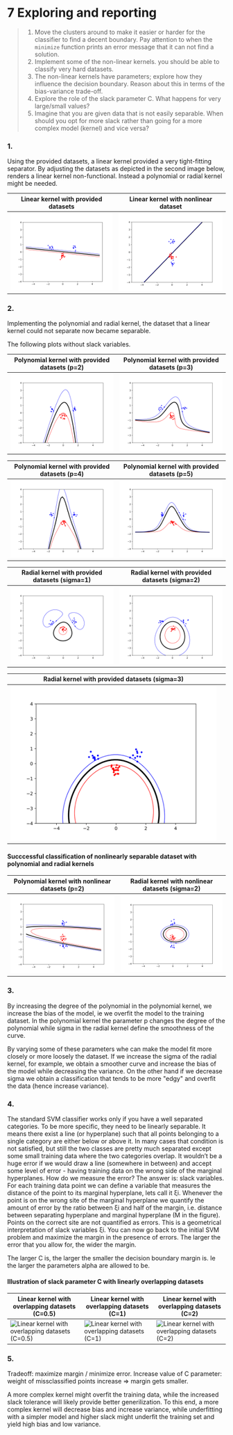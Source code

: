 # 7 Exploring and reporting

> 1. Move the clusters around to make it easier or harder for the classifier to find a decent boundary. Pay attention to when the `minimize` function prints an error message that it can not find a solution.
> 2. Implement some of the non-linear kernels. you should be able to classify very hard datasets.
> 3. The non-linear kernels have parameters; explore how they influence the decision boundary. Reason about this in terms of the bias-variance trade-off.
> 4. Explore the role of the slack parameter C. What happens for very large/small values?
> 5. Imagine that you are given data that is not easily separable. When should you opt for more slack rather than going for a more complex model (kernel) and vice versa?

### 1. 

Using the provided datasets, a linear kernel provided a very tight-fitting separator. By adjusting the datasets as depicted in the second image below, renders a linear kernel non-functional. Instead a polynomial or radial kernel might be needed.

| Linear kernel with provided datasets | Linear kernel with nonlinear dataset |
| ------------------------------------ | ------------------------------------ |
| ![](Graphs/LinearData.png) | ![](Graphs/LinearNonLinear.png) |

### 2. 

Implementing the polynomial and radial kernel, the dataset that a linear kernel could not separate now became separable. 

The following plots without slack variables. 

| Polynomial kernel with provided datasets (p=2) | Polynomial kernel with provided datasets (p=3) |
| ------------------------------------ | ------------------------------------ |
| ![](Graphs/PolynomailProvided.png) | ![](Graphs/PolynomialProvidedp3.png) |  

| Polynomial kernel with provided datasets (p=4) | Polynomial kernel with provided datasets (p=5) |
| ------------------------------------ | ------------------------------------ |
| ![](Graphs/Polynomailprovidedp4.png) | ![](Graphs/Polynomailprovidedp5.png) |  

| Radial kernel with provided datasets (sigma=1) | Radial kernel with provided datasets (sigma=2) |
| ------------------------------------ | ------------------------------------ |
| ![](Graphs/Radialsig1.png) | ![](Graphs/Radialsig2.png) |  

| Radial kernel with provided datasets (sigma=3) |  |
| ------------------------------------ | ------------------------------------ |
| ![](Graphs/Radialsig3.png) | ![]() | 

#### Succcessful classification of nonlinearly separable dataset with polynomial and radial kernels 

| Polynomial kernel with nonlinear datasets (p=2) | Radial kernel with nonlinear datasets (sigma=2) |
| ------------------------------------ | ------------------------------------ |
| ![](Graphs/Polynomailnonlinear.png) | ![](Graphs/RadialNonLinear.png) |  

### 3. 

By increasing the degree of the polynomial in the polynomial kernel, we increase the bias of the model, ie we overfit the model to the training dataset. In the polynomial kernel the parameter p changes the degree of the polynomial while sigma in the radial kernel define the smoothness of the curve. 

By varying some of these parameters whe can make the model fit more closely or more loosely the dataset. If we increase the sigma of the radial kernel, for example, we obtain a smoother curve and increase the bias of the model while decreasing the variance. On the other hand if we decrease sigma we obtain a classification that tends to be more "edgy" and overfit the data (hence increase variance).

### 4. 

The standard SVM classifier works only if you have a well separated categories. To be more specific, they need to be linearly separable. It means there exist a line (or hyperplane) such that all points belonging to a single category are either below or above it. In many cases that condition is not satisfied, but still the two classes are pretty much separated except some small training data where the two categories overlap. It wouldn’t be a huge error if we would draw a line (somewhere in between) and accept some level of error - having training data on the wrong side of the marginal hyperplanes. How do we measure the error? The answer is: slack variables. For each training data point we can define a variable that measures the distance of the point to its marginal hyperplane, lets call it ξi. Whenever the point is on the wrong site of the marginal hyperplane we quantify the amount of error by the ratio between ξi and half of the margin, i.e. distance between separating hyperplane and marginal hyperplane (M in the figure). Points on the correct site are not quantified as errors. This is a geometrical interpretation of slack variables ξi. You can now go back to the initial SVM problem and maximize the margin in the presence of errors. The larger the error that you allow for, the wider the margin.

The larger C is, the larger the smaller the decision boundary margin is. Ie the larger the parameters alpha are allowed to be. 

#### Illustration of slack parameter C with linearly overlapping datasets

| Linear kernel with overlapping datasets (C=0.5) | Linear kernel with overlapping datasets (C=1) | Linear kernel with overlapping datasets (C=2)
| ------------------------------------ | ------------------------------------ | ------------------------------------ |
| ![](https://gits-15.sys.kth.se/antolu/DD2421/blob/master/Lab_2/assets/png/svmplot_linear_slack_C05.png "Linear kernel with overlapping datasets (C=0.5)") | ![](https://gits-15.sys.kth.se/antolu/DD2421/blob/master/Lab_2/assets/png/svmplot_linear_slack_C1.png "Linear kernel with overlapping datasets (C=1)") | ![](https://gits-15.sys.kth.se/antolu/DD2421/blob/master/Lab_2/assets/png/svmplot_linear_slack_C2.png "Linear kernel with overlapping datasets (C=2)") |

### 5. 

Tradeoff: maximize margin / minimize error. Increase value of C parameter: weight of missclassified points increase => margin gets smaller.   

A more complex kernel might overfit the training data, while the increased slack tolerance will likely provide better generilization. To this end, a more complex kernel will decrease bias and increase variance, while underfitting with a simpler model and higher slack might underfit the training set and yield high bias and low variance. 
